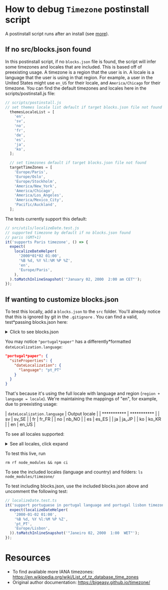 # How to debug `Timezone` postinstall script 

A postinstall script runs after an install (see [more](https://docs.npmjs.com/cli/v7/using*npm/scripts)). 

## If no src/blocks.json found

In this postinstall script, if no `blocks.json` file is found, the script will infer some timezones and locales that are included. This is based off of preexisting usage. A timezone is a region that the user is in. A locale is a language that the user is using in that region. For example, a user in the United States might use `en_US` for their locale, and `America/Chicago` for their timezone. You can find the default timezones and locales here in the scripts/postinstall.js file: 

```js
// scripts/postinstall.js
// set themes locale list default if target blocks.json file not found
  themesLocaleList = [
    'en',
    'sv',
    'no',
    'fr',
    'de',
    'es',
    'ja',
    'ko',
  ];

  // set timezones default if target blocks.json file not found
  targetTimeZones = [
    'Europe/Paris',
    'Europe/Oslo',
    'Europe/Stockholm',
    'America/New_York',
    'America/Chicago',
    'America/Los_Angeles',
    'America/Mexico_City',
    'Pacific/Auckland',
  ];
```

The tests currently support this default: 

```js
// src/utils/localizeDate.test.js
// supported timezone by default if no blocks.json found
// paris (GMT+1)
it('supports Paris timezone', () => {
  expect(
    localizeDateHelper(
      '2000*01*02 01:00',
      '%B %d, %Y %l:%M %P %Z',
      'en',
      'Europe/Paris',
    ),
  ).toMatchInlineSnapshot('"January 02, 2000  2:00 am CET"');
});
```

## If wanting to customize blocks.json

To test this locally, add a `blocks.json` to the `src` folder. You'll already notice that this is ignored by git in the `.gitignore` . You can find a valid, test*passing blocks.json here: 

<details>
  <summary>Click to see blocks.json</summary>

  ```json
{
  "values": {
    "default": {
      "siteProperties": {
        "dateLocalization": {
          "language": "en",
          "timeZone": "America/New_York"
        }
      }
    },
    "sites": {
      "the*sun": {
        "siteProperties": {
          "dateLocalization": {
            "language": "fr",
            "timeZone": "Europe/Paris"
          }
        }
      },
      "the*prophet": {
        "siteProperties": {
          "dateLocalization": {
            "language": "no",
            "timeZone": "Europe/Oslo"
          }
        }
      },
      "dagen": {
        "siteProperties": {
          "dateLocalization": {
            "language": "sv",
            "timeZone": "Europe/Stockholm"
          }
        }
      },
      "site*with*empty*site*properties": {
        "siteProperties": {}
      },
      "arc*demo*1": {
        "siteProperties": {
          "dateLocalization": {
            "language": "es",
            "timeZone": "Europe/Madrid"
          }
        }
      },
      "arc*demo*2": {
        "siteProperties": {
          "dateLocalization": {
            "language": "de",
            "timeZone": "Europe/Busingen"
          }
        }
      },
      "arc*demo*3": {
        "siteProperties": {
          "dateLocalization": {
            "language": "ja",
            "timeZone": "Asia/Tokyo"
          }
        }
      },
      "arc*demo*4": {
        "siteProperties": {
          "dateLocalization": {
            "language": "ko",
            "timeZone": "America/New_York"
          }
        }
      },
      "portugal*paper": {
        "siteProperties": {
          "dateLocalization": {
            "language": "pt_PT",
            "timeZone": "Europe/Lisbon"
          }
        }
      },
      "arc*demo*korea": {
        "siteProperties": {
          "dateLocalization": {
            "language": "ko",
            "timeZone": "Asia/Seoul"
          }
        }
      },
      "new*zealand*paper": {
        "siteProperties": {
          "dateLocalization": {
            "language": "en",
            "timeZone": "Pacific/Auckland"
          }
        }
      }
    }
  }
}
```

</details>


You may notice `"portugal*paper"` has a differently*formatted `dateLocalization.language`:

```json
"portugal*paper": {
  "siteProperties": {
    "dateLocalization": {
      "language": "pt_PT"
    }
  }
}
```

That's because it's using the full locale with language and region (`region + language = locale`). We're maintaining the mappings of "en", for example, due to preexisting usage: 

| `dateLocalization.language` | Output locale |
| *********** | *********** |
| sv      | sv_SE       |
| fr   | fr_FR        |
| no      | nb_NO       |
| es   | es_ES        |
| ja      | ja_JP       |
| ko   | ko_KR        |
| en      | en_US       |

To see all locales supported: 

<details>
  <summary>See all locales, click expand</summary>

* sv_SE
* fr_FR
* nb_NO
* es_ES
* ja_JP
* ko_KR
* en_US
* af_ZA
* am_ET
* ast_ES
* bg_BG
* bn_BD
* bn_IN
* ca_ES
* cs_CZ
* de_AT
* de_CH
* el_GR
* en_AU
* en_CA
* en_GB
* en_HK
* en_NZ
* es_AR
* es_CL
* es_CO
* es_CR
* es_DO
* es_EC
* es_GT
* es_HN
* es_MX
* es_NI
* es_PA
* es_PE
* es_PR
* es_SV
* es_UY
* es_VE
* eu_ES
* fi_FI
* fr_BE
* fr_CA
* fr_CH
* gl_ES
* he_IL
* hi_IN
* hr_HR
* hu_HU
* id_ID
* it_CH
* it_IT
* lt_LT
* lv_LV
* ms_MY
* nds_DE
* nl_BE
* nl_NL
* pl_PL
* pt_BR
* pt_PT
* ru_RU
* si_LK
* sl_SI
* sq_AL
* sr_RS
* ta_IN
* uk_UA
* ur_PK
* vi_VN
* zh_CN
* zh_HK
* zh_TW
</details>

To test this live, run 

 `rm rf node_modules && npm ci`


To see the included locales (language and country) and folders:
 `ls node_modules/timezone/`

To test including blocks.json, use the included blocks.json above and uncomment the following test: 

```ts
// localizeDate.test.ts
it('support portuguese in portugal language and portugal lisbon timezone when setup with blocks.json', () => {
  expect(localizeDateHelper(
    '2000-01-02 01:00',
    '%B %d, %Y %l:%M %P %Z',
    'pt_PT',
    'Europe/Lisbon',
  )).toMatchInlineSnapshot('"Janeiro 02, 2000  1:00  WET"');
});
```

# Resources 

- To find available more IANA timezones: https://en.wikipedia.org/wiki/List_of_tz_database_time_zones 
- Original author documentation: https://bigeasy.github.io/timezone/
